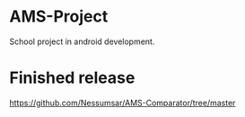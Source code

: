 # AMS-Project

School project in android development.

# Finished release
https://github.com/Nessumsar/AMS-Comparator/tree/master



